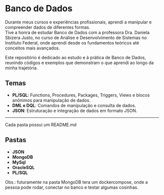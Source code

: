 # Banco de Dados

Durante meus cursos e experiências profissionais, aprendi a manipular e compreender dados de diferentes formas.  
Tive a honra de estudar Banco de Dados com a professora Dra. Daniela Sbizera Justo, no curso de Análise e Desenvolvimento de Sistemas no Instituto Federal, onde aprendi desde os fundamentos teóricos até conceitos mais avançados.  

Este repositório é dedicado ao estudo e à prática de Banco de Dados, reunindo códigos e exemplos que demonstram o que aprendi ao longo da minha trajetória.

## Temas

- **PL/SQL**: Functions, Procedures, Packages, Triggers, Views e blocos anônimos para manipulação de dados.  
- **DML e DQL**: Comandos de manipulação e consulta de dados.  
- **JSON**: Estruturação e integração de dados em formato JSON.

----

Cada pasta possui um README.md
## Pastas

- **JSON**
- **MongoDB**
- **MySql**
- **OracleSQL**
- **PL/SQL**



Obs.: futuramente na pasta MongoDB tera um dockercompose, onde a pessoa pode rodar, conectar no banco e testar algumas cosinhas.